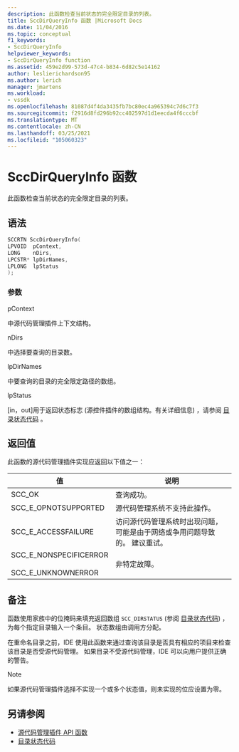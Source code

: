 ```yaml
---
description: 此函数检查当前状态的完全限定目录的列表。
title: SccDirQueryInfo 函数 |Microsoft Docs
ms.date: 11/04/2016
ms.topic: conceptual
f1_keywords:
- SccDirQueryInfo
helpviewer_keywords:
- SccDirQueryInfo function
ms.assetid: 459e2d99-573d-47c4-b834-6d82c5e14162
author: leslierichardson95
ms.author: lerich
manager: jmartens
ms.workload:
- vssdk
ms.openlocfilehash: 81087d4f4da3435fb7bc80ec4a965394c7d6c7f3
ms.sourcegitcommit: f2916d8fd296b92cc402597d1d1eecda4f6cccbf
ms.translationtype: MT
ms.contentlocale: zh-CN
ms.lasthandoff: 03/25/2021
ms.locfileid: "105060323"
---
```

# <a name="sccdirqueryinfo-function"></a>SccDirQueryInfo 函数
此函数检查当前状态的完全限定目录的列表。

## <a name="syntax"></a>语法

```cpp
SCCRTN SccDirQueryInfo(
LPVOID  pContext,
LONG    nDirs,
LPCSTR* lpDirNames,
LPLONG  lpStatus
);
```

### <a name="parameters"></a>参数
 pContext

中源代码管理插件上下文结构。

 nDirs

中选择要查询的目录数。

 lpDirNames

中要查询的目录的完全限定路径的数组。

 lpStatus

[in，out]用于返回状态标志 (源控件插件的数组结构。有关详细信息) ，请参阅 [目录状态代码](../extensibility/directory-status-code-enumerator.md) 。

## <a name="return-value"></a>返回值
 此函数的源代码管理插件实现应返回以下值之一：

|值|说明|
|-----------|-----------------|
|SCC_OK|查询成功。|
|SCC_E_OPNOTSUPPORTED|源代码管理系统不支持此操作。|
|SCC_E_ACCESSFAILURE|访问源代码管理系统时出现问题，可能是由于网络或争用问题导致的。 建议重试。|
|SCC_E_NONSPECIFICERROR<br /><br /> SCC_E_UNKNOWNERROR|非特定故障。|

## <a name="remarks"></a>备注
 函数使用家族中的位掩码来填充返回数组 `SCC_DIRSTATUS` (参阅 [目录状态代码](../extensibility/directory-status-code-enumerator.md)) ，为每个指定目录输入一个条目。 状态数组由调用方分配。

 在重命名目录之前，IDE 使用此函数来通过查询该目录是否具有相应的项目来检查该目录是否受源代码管理。 如果目录不受源代码管理，IDE 可以向用户提供正确的警告。

> [!NOTE]
> 如果源代码管理插件选择不实现一个或多个状态值，则未实现的位应设置为零。

## <a name="see-also"></a>另请参阅
- [源代码管理插件 API 函数](../extensibility/source-control-plug-in-api-functions.md)
- [目录状态代码](../extensibility/directory-status-code-enumerator.md)
